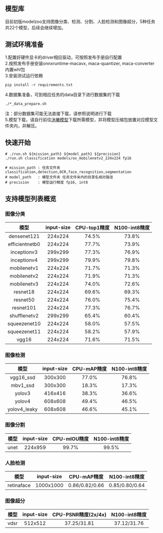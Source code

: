 ## 模型库
目前初版modelzoo支持图像分类、检测、分割、人脸检测和图像超分，5种任务共22个模型，后续会继续增加。


## 测试环境准备
1.配置好硬件显卡的driver相应驱动，可按照发布手册自行配置  
2.按照发布手册安装onnxruntime-macavx, maca-quantizer, maca-converter内置whl包   
3.安装测试运行依赖  
```
pip install -r requirements.txt
```
4.数据集准备，可到相应任务的data目录下进行数据集的下载  
```
./*_data_prepare.sh
```
注：部分数据集可能无法直接下载，请参照说明进行下载  
5.模型下载，请自行前往[沐曦模型](https://pub-docstore.metax-tech.com:7001/sharing/8IlMh7DTe)下载所需模型，并将模型压缩包放置对应模型文件夹内，并解压。

## 快速开始

```
# ./run.sh ${mission_path} ${model_path} ${precision}
./run.sh classification models/ox_mobilenetv2_224x224 fp16

# mission_path : 任务文件夹 classification,detection,OCR,face_recognition,segmentation
# model_path   : 模型文件夹 任务文件夹内的目录名相对路径
# precision    : 模型运行精度 fp16, int8
```

## 支持模型列表概览

### 图像分类
| 模型| input-size| CPU-top1精度 | N100-int8精度 | 
|:---:|:---:|:---:|:---:|
|densenet121|224x224|74.5%|73.8%|
|efficientnetb0|224x224|77.7%|73.9%|
|inceptionv3|299x299|77.3%|76.9%|
|inceptionv4|299x299|79.9%|79.8%|
|mobilenetv1|224x224|71.7%|71.3%|
|mobilenetv2|224x224|71.9%|71.3%|
|mobilenetv3|224x224|74.0%|72.6%|
|resnet18|224x224|69.6%|69.3%|
|resnet50|224x224|76.0%|75.4%|
|resnet101|224x224|77.3%|76.7%|
|shufflenetv2|299x299|65.4%|60.4%|
|squeezenet10|224x224|58.0%|57.5%|
|squeezenet11|224x224|58.2%|57.9%|
|vgg16|224x224|71.6%|71.5%|

### 图像检测
| 模型| input-size| CPU-mAP精度 | N100-int8精度 | 
|:---:|:---:|:---:|:---:|
|vgg16_ssd|300x300|77.0%|76.8%|
|mbv1_ssd|300x300|18.3%|17.3%|
|yolov3|416x416|38.3%|36.6%|
|yolov4|608x608|49.4%|46.5%|
|yolov4_leaky|608x608|46.6%|45.1%|

### 图像分割
| 模型| input-size| CPU-mIOU精度 | N100-int8精度 | 
|:---:|:---:|:---:|:---:|
|unet|224x959|99.7%|99.5%|

### 人脸检测
| 模型| input-size| CPU-mAP精度 | N100-int8精度 | 
|:---:|:---:|:---:|:---:|
|retinaface|1000x1000|0.86/0.82/0.66|0.85/0.80/0.64|

### 图像超分
| 模型| input-size| CPU-PSNR精度(2x/4x) | N100-int8精度 | 
|:---:|:---:|:---:|:---:|
|vdsr|512x512|37.25/31.81|37.12/31.76|